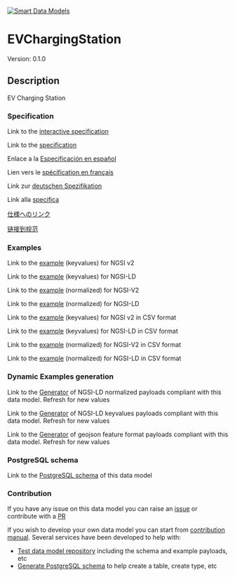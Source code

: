 [![Smart Data Models](https://smartdatamodels.org/wp-content/uploads/2022/01/SmartDataModels_logo.png "Logo")](https://smartdatamodels.org)
# EVChargingStation
Version: 0.1.0

## Description 

EV Charging Station
### Specification

Link to the [interactive specification](https://swagger.lab.fiware.org/?url=https://smart-data-models.github.io/dataModel.Transportation/EVChargingStation/swagger.yaml)

Link to the [specification](https://github.com/smart-data-models/dataModel.Transportation/blob/master/EVChargingStation/doc/spec.md)

Enlace a la [Especificación en español](https://github.com/smart-data-models/dataModel.Transportation/blob/master/EVChargingStation/doc/spec_ES.md)

Lien vers le [spécification en français](https://github.com/smart-data-models/dataModel.Transportation/blob/master/EVChargingStation/doc/spec_FR.md)

Link zur [deutschen Spezifikation](https://github.com/smart-data-models/dataModel.Transportation/blob/master/EVChargingStation/doc/spec_DE.md)

Link alla [specifica](https://github.com/smart-data-models/dataModel.Transportation/blob/master/EVChargingStation/doc/spec_IT.md)

[仕様へのリンク](https://github.com/smart-data-models/dataModel.Transportation/blob/master/EVChargingStation/doc/spec_JA.md)

[链接到规范](https://github.com/smart-data-models/dataModel.Transportation/blob/master/EVChargingStation/doc/spec_ZH.md)
### Examples

Link to the [example](https://smart-data-models.github.io/dataModel.Transportation/EVChargingStation/examples/example.json) (keyvalues) for NGSI v2

Link to the [example](https://smart-data-models.github.io/dataModel.Transportation/EVChargingStation/examples/example.jsonld) (keyvalues) for NGSI-LD

Link to the [example](https://smart-data-models.github.io/dataModel.Transportation/EVChargingStation/examples/example-normalized.json) (normalized) for NGSI-V2

Link to the [example](https://smart-data-models.github.io/dataModel.Transportation/EVChargingStation/examples/example-normalized.jsonld) (normalized) for NGSI-LD

Link to the [example](https://smart-data-models.github.io/dataModel.Transportation/EVChargingStation/examples/example.json.csv) (keyvalues) for NGSI v2 in CSV format

Link to the [example](https://smart-data-models.github.io/dataModel.Transportation/EVChargingStation/examples/example.jsonld.csv) (keyvalues) for NGSI-LD in CSV format

Link to the [example](https://smart-data-models.github.io/dataModel.Transportation/EVChargingStation/examples/example-normalized.json.csv) (normalized) for NGSI-V2 in CSV format

Link to the [example](https://smart-data-models.github.io/dataModel.Transportation/EVChargingStation/examples/example-normalized.jsonld.csv) (normalized) for NGSI-LD in CSV format
### Dynamic Examples generation

Link to the [Generator](https://smartdatamodels.org/extra/ngsi-ld_generator.php?schemaUrl=https://raw.githubusercontent.com/smart-data-models/dataModel.Transportation/master/EVChargingStation/schema.json&email=info@smartdatamodels.org) of NGSI-LD normalized payloads compliant with this data model. Refresh for new values

Link to the [Generator](https://smartdatamodels.org/extra/ngsi-ld_generator_keyvalues.php?schemaUrl=https://raw.githubusercontent.com/smart-data-models/dataModel.Transportation/master/EVChargingStation/schema.json&email=info@smartdatamodels.org) of NGSI-LD keyvalues payloads compliant with this data model. Refresh for new values

Link to the [Generator](https://smartdatamodels.org/extra/geojson_features_generator.php?schemaUrl=https://raw.githubusercontent.com/smart-data-models/dataModel.Transportation/master/EVChargingStation/schema.json&email=info@smartdatamodels.org) of geojson feature format payloads compliant with this data model. Refresh for new values
### PostgreSQL schema

Link to the [PostgreSQL schema](https://smart-data-models.github.io/dataModel.Transportation/EVChargingStation/schema.sql) of this data model
### Contribution

 If you have any issue on this data model you can raise an [issue](https://github.com/smart-data-models/dataModel.Transportation/issues)  or contribute with a [PR](https://github.com/smart-data-models/dataModel.Transportation/pulls)

 If you wish to develop your own data model you can start from [contribution manual](https://bit.ly/contribution_manual). Several services have been developed to help with: 
 - [Test data model repository](https://smartdatamodels.org/index.php/data-models-contribution-api/) including the schema and example payloads, etc
 - [Generate PostgreSQL schema](https://smartdatamodels.org/index.php/sql-service/) to help create a table, create type, etc
